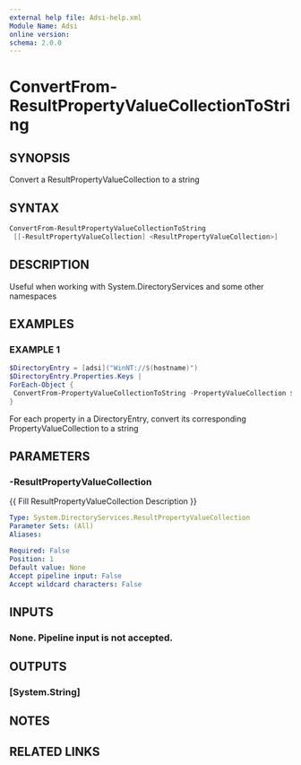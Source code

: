 ```yaml
---
external help file: Adsi-help.xml
Module Name: Adsi
online version:
schema: 2.0.0
---
```


# ConvertFrom-ResultPropertyValueCollectionToString

## SYNOPSIS
Convert a ResultPropertyValueCollection to a string

## SYNTAX

```powershell
ConvertFrom-ResultPropertyValueCollectionToString
 [[-ResultPropertyValueCollection] <ResultPropertyValueCollection>]
```

## DESCRIPTION
Useful when working with System.DirectoryServices and some other namespaces

## EXAMPLES

### EXAMPLE 1
```powershell
$DirectoryEntry = [adsi]("WinNT://$(hostname)")
$DirectoryEntry.Properties.Keys |
ForEach-Object {
 ConvertFrom-PropertyValueCollectionToString -PropertyValueCollection $DirectoryEntry.Properties[$_]
}
```

For each property in a DirectoryEntry, convert its corresponding PropertyValueCollection to a string

## PARAMETERS

### -ResultPropertyValueCollection
{{ Fill ResultPropertyValueCollection Description }}

```yaml
Type: System.DirectoryServices.ResultPropertyValueCollection
Parameter Sets: (All)
Aliases:

Required: False
Position: 1
Default value: None
Accept pipeline input: False
Accept wildcard characters: False
```

## INPUTS

### None. Pipeline input is not accepted.
## OUTPUTS

### [System.String]
## NOTES

## RELATED LINKS


